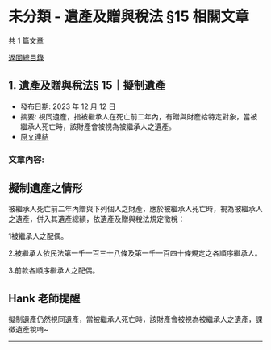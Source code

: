 # 未分類 - 遺產及贈與稅法 §15 相關文章

共 1 篇文章

[返回總目錄](00_總目錄.md)

## 1. 遺產及贈與稅法§ 15｜擬制遺產

- 發布日期: 2023 年 12 月 12 日
- 摘要: 視同遺產，指被繼承人在死亡前二年內，有贈與財產給特定對象，當被繼承人死亡時，該財產會被視為被繼承人之遺產。
- [原文連結](https://www.jasper-realestate.com/%e9%81%ba%e7%94%a2%e5%8f%8a%e8%b4%88%e8%88%87%e7%a8%85%e6%b3%95-15%e6%93%ac%e5%88%b6_%e9%81%ba%e7%94%a2/)

### 文章內容:

## 擬制遺產之情形

被繼承人死亡前二年內贈與下列個人之財產，應於被繼承人死亡時，視為被繼承人之遺產，併入其遺產總額，依遺產及贈與稅法規定徵稅：

1被繼承人之配偶。

2.被繼承人依民法第一千一百三十八條及第一千一百四十條規定之各順序繼承人。

3.前款各順序繼承人之配偶。

## Hank 老師提醒

擬制遺產仍然視同遺產，當被繼承人死亡時，該財產會被視為被繼承人之遺產，課徵遺產稅唷~

---

